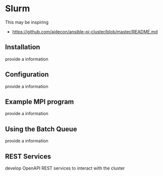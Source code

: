 # Slurm

This may be inspiring

* <https://github.com/ajdecon/ansible-pi-cluster/blob/master/README.md>

Installation
-----------

provide a information

Configuration
-------------

provide a information

Example MPI program
-------------------

provide a information

Using the Batch Queue
---------------------

provide a information

REST Services
-------------

develop OpenAPI REST services to interact with the cluster
